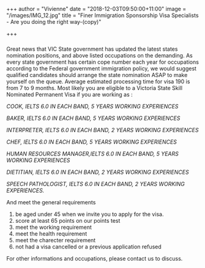 +++
author = "Vivienne"
date = "2018-12-03T09:50:00+11:00"
image = "/images/IMG_12.jpg"
title = "Finer Immigration Sponsorship Visa Specialists - Are you doing the right way-(copy)"

+++
### 

Great news that VIC State government has updated the latest states nomination positions, and above listed occupations on the demanding. As every state government has certain cope number each year for occupations according to the Federal government immigration policy, we would suggest qualified candidates should arrange the state nomination ASAP to make yourself on the queue. Average estimated processing time for visa 190 is from 7 to 9 months. Most likely you are eligible to a Victoria State Skill Nominated Permanent Visa if you are working as :

_COOK, IELTS 6.0 IN EACH BAND, 5 YEARS WORKING EXPERIENCES_

_BAKER, IELTS 6.0 IN EACH BAND, 5 YEARS WORKING EXPERIENCES_

_INTERPRETER, IELTS 6.0 IN EACH BAND, 2 YEARS WORKING EXPERIENCES_

_CHEF, IELTS 6.0 IN EACH BAND, 5 YEARS WORKING EXPERIENCES_

_HUMAN RESOURCES MANAGER,IELTS 6.0 IN EACH BAND, 5 YEARS WORKING EXPERIENCES_

_DIETITIAN, IELTS 6.0 IN EACH BAND, 2 YEARS WORKING EXPERIENCES_

_SPEECH PATHOLOGIST, IELTS 6.0 IN EACH BAND, 2 YEARS WORKING EXPERIENCES._

And meet the general requirements

1. be aged under 45 when we invite you to apply for the visa.
2. score at least 65 points on our points test
3. meet the working requirement
4. meet the health requirement
5. meet the charecter requirement
6. not had a visa cancelled or a previous application refused

For other informations and occupations, please contact us to discuss.